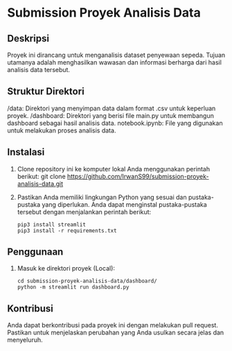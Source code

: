 # Submission Proyek Analisis Data

## Deskripsi
Proyek ini dirancang untuk menganalisis dataset penyewaan sepeda. Tujuan utamanya adalah menghasilkan wawasan dan informasi berharga dari hasil analisis data tersebut.

## Struktur Direktori
/data: Direktori yang menyimpan data dalam format .csv untuk keperluan proyek.
/dashboard: Direktori yang berisi file main.py untuk membangun dashboard sebagai hasil analisis data.
notebook.ipynb: File yang digunakan untuk melakukan proses analisis data.

## Instalasi
1. Clone repository ini ke komputer lokal Anda menggunakan perintah berikut:
   git clone https://github.com/IrwanS99/submission-proyek-analisis-data.git

2. Pastikan Anda memiliki lingkungan Python yang sesuai dan pustaka-pustaka yang diperlukan. Anda dapat menginstal pustaka-pustaka tersebut dengan menjalankan perintah berikut:

    ```terminal
    pip3 install streamlit
    pip3 install -r requirements.txt
    ```
## Penggunaan
1. Masuk ke direktori proyek (Local):

    ```terminal
    cd submission-proyek-analisis-data/dashboard/
    python -m streamlit run dashboard.py
    ```

## Kontribusi
Anda dapat berkontribusi pada proyek ini dengan melakukan pull request. Pastikan untuk menjelaskan perubahan yang Anda usulkan secara jelas dan menyeluruh.


